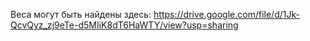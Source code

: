 Веса могут быть найдены здесь: https://drive.google.com/file/d/1Jk-QcvQyz_zj9eTe-d5MIiK8dT6HaWTY/view?usp=sharing
